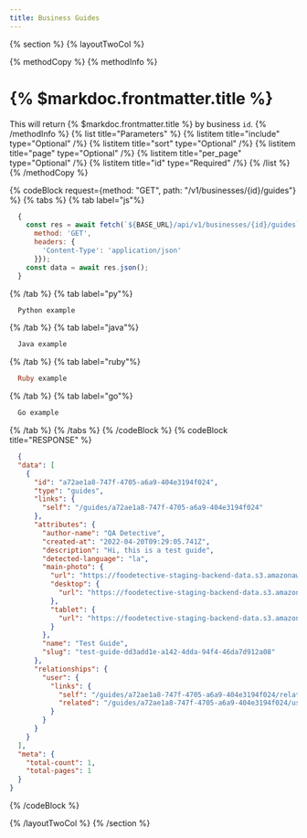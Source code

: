 ```yaml
---
title: Business Guides
---
```

{% section %}
{% layoutTwoCol %}

{% methodCopy %}
{% methodInfo %}
  # {% $markdoc.frontmatter.title %}
  This will return {% $markdoc.frontmatter.title %} by business `id`.
{% /methodInfo %}
{% list title="Parameters" %}
  {% listitem title="include" type="Optional" /%}
  {% listitem title="sort" type="Optional" /%}
  {% listitem title="page" type="Optional" /%}
  {% listitem title="per_page" type="Optional" /%}
  {% listitem title="id" type="Required" /%}
{% /list %}
{% /methodCopy %}

{% codeBlock request={method: "GET", path: "/v1/businesses/{id}/guides"} %}
{% tabs %}
  {% tab label="js"%}
  ```js
    {
      const res = await fetch(`${BASE_URL}/api/v1/businesses/{id}/guides`, {
        method: 'GET',
        headers: {
          'Content-Type': 'application/json'
        }});
      const data = await res.json();
    }
  ```
  {% /tab %}
  {% tab label="py"%}
  ```py
    Python example
  ```
  {% /tab %}
  {% tab label="java"%}
  ```java
    Java example
  ```
  {% /tab %}
  {% tab label="ruby"%}
  ```ruby
    Ruby example
  ```
  {% /tab %}
  {% tab label="go"%}
  ```go
    Go example
  ```
  {% /tab %}
{% /tabs %}
{% /codeBlock %}
{% codeBlock title="RESPONSE" %}
  ```json
    {
    "data": [
      {
        "id": "a72ae1a8-747f-4705-a6a9-404e3194f024",
        "type": "guides",
        "links": {
          "self": "/guides/a72ae1a8-747f-4705-a6a9-404e3194f024"
        },
        "attributes": {
          "author-name": "QA Detective",
          "created-at": "2022-04-20T09:29:05.741Z",
          "description": "Hi, this is a test guide",
          "detected-language": "la",
          "main-photo": {
            "url": "https://foodetective-staging-backend-data.s3.amazonaws.com/uploads/guide/main_photo/a72ae1a8-747f-4705-a6a9-404e3194f024/8d05f23a-1b67-483f-ad24-f270b1e514d3.jpeg",
            "desktop": {
              "url": "https://foodetective-staging-backend-data.s3.amazonaws.com/uploads/guide/main_photo/a72ae1a8-747f-4705-a6a9-404e3194f024/desktop_8d05f23a-1b67-483f-ad24-f270b1e514d3.jpeg"
            },
            "tablet": {
              "url": "https://foodetective-staging-backend-data.s3.amazonaws.com/uploads/guide/main_photo/a72ae1a8-747f-4705-a6a9-404e3194f024/tablet_8d05f23a-1b67-483f-ad24-f270b1e514d3.jpeg"
            }
          },
          "name": "Test Guide",
          "slug": "test-guide-dd3add1e-a142-4dda-94f4-46da7d912a08"
        },
        "relationships": {
          "user": {
            "links": {
              "self": "/guides/a72ae1a8-747f-4705-a6a9-404e3194f024/relationships/user",
              "related": "/guides/a72ae1a8-747f-4705-a6a9-404e3194f024/user"
            }
          }
        }
      }
    ],
    "meta": {
      "total-count": 1,
      "total-pages": 1
    }
  }
  ```
{% /codeBlock %}  

{% /layoutTwoCol %}
{% /section %}